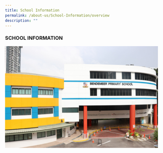 ```yaml
---
title: School Information
permalink: /about-us/School-Information/overview
description: ""
---
```

### SCHOOL INFORMATION

![Bendemeer Primary](/images/IMG_0493.jpeg)